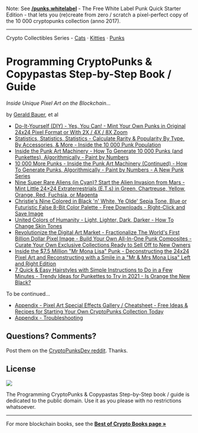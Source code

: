 
Note: See [**/punks.whitelabel**](https://github.com/cryptopunksnotdead/punks.whitelabel) - 
The Free White Label Punk Quick Starter Edition - that lets you (re)create from zero / scratch a pixel-perfect copy of the 10 000 cryptopunks collection (anno 2017).

---

Crypto Collectibles Series -
[Cats](https://github.com/cryptocopycats/programming-mooncats) ·
[Kitties](https://github.com/cryptocopycats/programming-cryptokitties) ·
[Punks](https://github.com/cryptopunksnotdead/programming-cryptopunks)



# Programming CryptoPunks & Copypastas Step-by-Step Book / Guide

_Inside Unique Pixel Art on the Blockchain..._

by [Gerald Bauer](https://github.com/geraldb), et al

- [Do-It-Yourself (DIY) - Yes, You Can! - Mint Your Own Punks in Original 24x24 Pixel Format or With 2X / 4X / 8X Zoom](01_mint.md)
- [Statistics, Statistics, Statistics - Calculate Rarity & Popularity By Type, By Accessories, & More - Inside the 10 000 Punk Population](02_attributes.md)
- [Inside the Punk Art Machinery - How To Generate 10 000 Punks (and Punkettes), Algorithmically - Paint by Numbers](03_generate.md)
- [10 000 More Punks - Inside the Punk Art Machinery (Continued) - How To Generate Punks, Algorithmically - Paint by Numbers - A New Punk Series](04_generate_ii.md)
- [Nine Super Rare Aliens (in Cyan)? Start the Alien Invasion from Mars - Mint Little 24×24 Extraterrestrials (E.T.s) in Green, Chartreuse, Yellow, Orange, Red, Fuchsia, or Magenta](05_alien_invasion.md)
- [Christie's Nine Colored in Black 'n' White, Ye Olde' Sepia Tone, Blue or Futuristic False 8-Bit Color Palette - Free Downloads - Right-Click and Save Image](06_palette_8bit.md)
- [United Colors of Humanity - Light, Lighter, Dark, Darker - How To Change Skin Tones](07_humans.md)
- [Revolutionize the Digital Art Market - Fractionalize The World's First Billion Dollar Pixel Image - Build Your Own All-In-One Punk Composites - Curate Your Own Exclusive Collections Ready to Sell Off to New Owners](08_composite.md)
- [Inside the $7.5 Million "Mr Mona Lisa" Punk - Deconstructing the 24x24 Pixel Art and Reconstructing with a Smile in a "Mr & Mrs Mona Lisa" Left and Right Edition](09_monalisa.md)
- [7 Quick & Easy Hairstyles with Simple Instructions to Do in a Few Minutes - Trendy Ideas for Punkettes to Try in 2021 - Is Orange the New Black?](10_hair.md)


To be continued...


- [Appendix - Pixel Art Special Effects Gallery / Cheatsheet - Free Ideas & Recipes for Starting Your Own CryptoPunks Collection Today](A1_special_effects.md)
- [Appendix - Troubleshooting](A2_troubleshooting.md)



## Questions? Comments?

Post them on the [CryptoPunksDev reddit](https://old.reddit.com/r/CryptoPunksDev). Thanks.


## License

![](https://publicdomainworks.github.io/buttons/zero88x31.png)

The Programming CryptoPunks & Copypastas Step-by-Step book / guide
is dedicated to the public domain.
Use it as you please with no restrictions whatsoever.


---

For more blockchain books, see the [**Best of Crypto Books page »**](https://openblockchains.github.io/crypto-books/)
